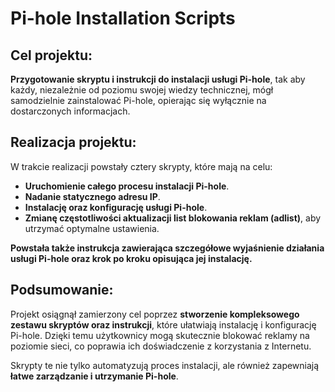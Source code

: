 # Pi-hole Installation Scripts

## Cel projektu:
**Przygotowanie skryptu i instrukcji do instalacji usługi Pi-hole**, tak aby każdy, niezależnie od poziomu swojej wiedzy technicznej, mógł samodzielnie zainstalować Pi-hole, opierając się wyłącznie na dostarczonych informacjach.

## Realizacja projektu:
W trakcie realizacji powstały cztery skrypty, które mają na celu:
- **Uruchomienie całego procesu instalacji Pi-hole**.
- **Nadanie statycznego adresu IP**.
- **Instalację oraz konfigurację usługi Pi-hole**.
- **Zmianę częstotliwości aktualizacji list blokowania reklam (adlist)**, aby utrzymać optymalne ustawienia.

**Powstała także instrukcja zawierająca szczegółowe wyjaśnienie działania usługi Pi-hole oraz krok po kroku opisująca jej instalację.**

## Podsumowanie:
Projekt osiągnął zamierzony cel poprzez **stworzenie kompleksowego zestawu skryptów oraz instrukcji**, które ułatwiają instalację i konfigurację Pi-hole. Dzięki temu użytkownicy mogą skutecznie blokować reklamy na poziomie sieci, co poprawia ich doświadczenie z korzystania z Internetu.

Skrypty te nie tylko automatyzują proces instalacji, ale również zapewniają **łatwe zarządzanie i utrzymanie Pi-hole**.
